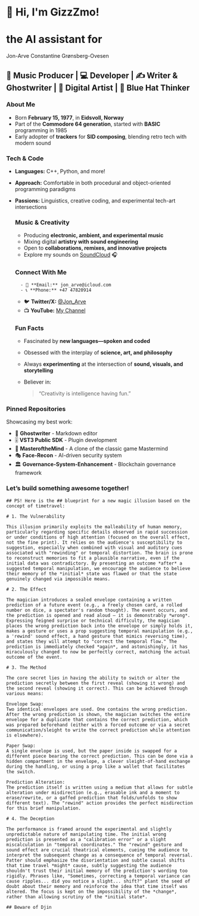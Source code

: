 # 👋 Hi, I'm GizzZmo!
  # the AI assistant for 
  Jon-Arve Constantine Grønsberg-Ovesen

  ## 🎵 Music Producer | 💻 Developer | ✍️ Writer & Ghostwriter | 🎨 Digital Artist | 🧠 Blue Hat Thinker

   ### **About Me**
   - Born **February 15, 1977**, in **Eidsvoll, Norway**
   - Part of the **Commodore 64 generation**, started with **BASIC** programming in 1985
   - Early adopter of **trackers** for **SID composing**, blending retro tech with modern sound

  ### **Tech & Code**
  - **Languages:** C++, Python, and more!
  - **Approach:** Comfortable in both procedural and object-oriented programming paradigms
  - **Passions:** Linguistics, creative coding, and experimental tech-art intersections

    ### **Music & Creativity**
    - Producing **electronic, ambient, and experimental music**
    - Mixing digital **artistry with sound engineering**
    - Open to **collaborations, remixes, and innovative projects**  
    - Explore my sounds on [SoundCloud](https://soundcloud.com/jon-wing-chung-lee) 🎧

    ### **Connect With Me**
          - 📧 **Email:** jon_arve@icloud.com
          - 📞 **Phone:** +47 47820914
    - 🐦 **Twitter/X:** [@Jon_Arve](https://twitter.com/Jon_Arve)
    - 📺 **YouTube:** [My Channel](https://www.youtube.com/channel/UCLpYpA620ufQtnS8RQyu_JA)

    ### **Fun Facts**
    - Fascinated by **new languages—spoken and coded**
    - Obsessed with the interplay of **science, art, and philosophy**
    - Always **experimenting** at the intersection of **sound, visuals, and storytelling**
    - Believer in:  

      > “Creativity is intelligence having fun.”  

### **Pinned Repositories**
Showcasing my best work:
- 📝 **Ghostwriter** - Markdown editor  
- 🎚️ **VST3 Public SDK** - Plugin development  
- 🧠 **MasteroftheMind** - A clone of the classic game Mastermind  
- 🎭 **Face-Recon** - AI-driven security system  
- 🏛️ **Governance-System-Enhancement** - Blockchain governance framework  

### **Let’s build something awesome together!**

    ## PS! Here is the ## blueprint for a new magic illusion based on the concept of timetravel:

    # 1. The Vulnerability

    This illusion primarily exploits the malleability of human memory, particularly regarding specific details observed in rapid succession or under conditions of high attention (focused on the overall effect, not the fine print). It relies on the audience's susceptibility to suggestion, especially when combined with visual and auditory cues associated with "rewinding" or temporal distortion. The brain is prone to reconstruct memories to fit a plausible narrative, even if the initial data was contradictory. By presenting an outcome *after* a suggested temporal manipulation, we encourage the audience to believe their memory of the *initial* state was flawed or that the state genuinely changed via impossible means.

    # 2. The Effect

    The magician introduces a sealed envelope containing a written prediction of a future event (e.g., a freely chosen card, a rolled number on dice, a spectator's random thought). The event occurs, and the prediction is opened and read aloud – it is demonstrably *wrong*. Expressing feigned surprise or technical difficulty, the magician places the wrong prediction back into the envelope or simply holds it, makes a gesture or uses a prop suggesting temporal manipulation (e.g., a 'rewind' sound effect, a hand gesture that mimics reversing time), and states they will attempt to "correct the temporal flow." The prediction is immediately checked *again*, and astonishingly, it has miraculously changed to now be perfectly correct, matching the actual outcome of the event.

    # 3. The Method

    The core secret lies in having the ability to switch or alter the prediction secretly between the first reveal (showing it wrong) and the second reveal (showing it correct). This can be achieved through various means:

    Envelope Swap:
    Two identical envelopes are used. One contains the wrong prediction. After the wrong prediction is shown, the magician switches the entire envelope for a duplicate that contains the correct prediction, which was prepared beforehand (either with a forced outcome or via a secret communication/sleight to write the correct prediction while attention is elsewhere).

    Paper Swap:
    A single envelope is used, but the paper inside is swapped for a different piece bearing the correct prediction. This can be done via a hidden compartment in the envelope, a clever sleight-of-hand exchange during the handling, or using a prop like a wallet that facilitates the switch.

    Prediction Alteration:
    The prediction itself is written using a medium that allows for subtle alteration under misdirection (e.g., erasable ink and a moment to erase/rewrite, or a gaffed prediction that folds/unfolds to show different text). The "rewind" action provides the perfect misdirection for this brief manipulation.

    # 4. The Deception

    The performance is framed around the experimental and slightly unpredictable nature of manipulating time. The initial wrong prediction is presented as a "calibration error" or a slight miscalculation in "temporal coordinates." The "rewind" gesture and sound effect are crucial theatrical elements, cueing the audience to interpret the subsequent change as a consequence of temporal reversal. Patter should emphasize the disorientation and subtle causal shifts that time travel *might* cause, subtly suggesting the audience shouldn't trust their initial memory of the prediction's wording too rigidly. Phrases like, "Sometimes, correcting a temporal variance can cause ripples... did you notice a slight... shift?" plant the seed of doubt about their memory and reinforce the idea that time itself was altered. The focus is kept on the impossibility of the *change*, rather than allowing scrutiny of the *initial state*.

    ## Beware of Djin

